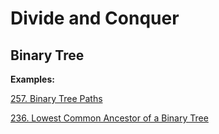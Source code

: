 # Divide and Conquer


## Binary Tree

__Examples:__

[257. Binary Tree Paths](https://leetcode.com/problems/binary-tree-paths/)

[236. Lowest Common Ancestor of a Binary Tree](https://leetcode.com/problems/lowest-common-ancestor-of-a-binary-tree/)


